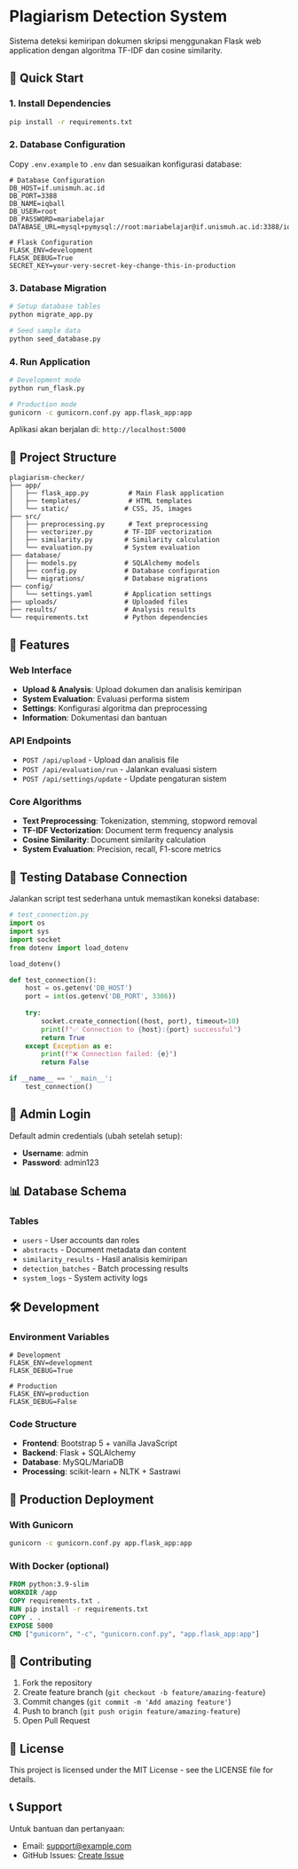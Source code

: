 # Plagiarism Detection System

Sistema deteksi kemiripan dokumen skripsi menggunakan Flask web application dengan algoritma TF-IDF dan cosine similarity.

## 🚀 Quick Start

### 1. Install Dependencies
```bash
pip install -r requirements.txt
```

### 2. Database Configuration
Copy `.env.example` to `.env` dan sesuaikan konfigurasi database:

```env
# Database Configuration
DB_HOST=if.unismuh.ac.id
DB_PORT=3388
DB_NAME=iqball
DB_USER=root
DB_PASSWORD=mariabelajar
DATABASE_URL=mysql+pymysql://root:mariabelajar@if.unismuh.ac.id:3388/iqball

# Flask Configuration
FLASK_ENV=development
FLASK_DEBUG=True
SECRET_KEY=your-very-secret-key-change-this-in-production
```

### 3. Database Migration
```bash
# Setup database tables
python migrate_app.py

# Seed sample data
python seed_database.py
```

### 4. Run Application
```bash
# Development mode
python run_flask.py

# Production mode
gunicorn -c gunicorn.conf.py app.flask_app:app
```

Aplikasi akan berjalan di: `http://localhost:5000`

## 📁 Project Structure

```
plagiarism-checker/
├── app/
│   ├── flask_app.py          # Main Flask application
│   ├── templates/            # HTML templates
│   └── static/              # CSS, JS, images
├── src/
│   ├── preprocessing.py      # Text preprocessing
│   ├── vectorizer.py        # TF-IDF vectorization
│   ├── similarity.py        # Similarity calculation
│   └── evaluation.py        # System evaluation
├── database/
│   ├── models.py            # SQLAlchemy models
│   ├── config.py            # Database configuration
│   └── migrations/          # Database migrations
├── config/
│   └── settings.yaml        # Application settings
├── uploads/                 # Uploaded files
├── results/                 # Analysis results
└── requirements.txt         # Python dependencies
```

## 🔧 Features

### Web Interface
- **Upload & Analysis**: Upload dokumen dan analisis kemiripan
- **System Evaluation**: Evaluasi performa sistem
- **Settings**: Konfigurasi algoritma dan preprocessing
- **Information**: Dokumentasi dan bantuan

### API Endpoints
- `POST /api/upload` - Upload dan analisis file
- `POST /api/evaluation/run` - Jalankan evaluasi sistem
- `POST /api/settings/update` - Update pengaturan sistem

### Core Algorithms
- **Text Preprocessing**: Tokenization, stemming, stopword removal
- **TF-IDF Vectorization**: Document term frequency analysis
- **Cosine Similarity**: Document similarity calculation
- **System Evaluation**: Precision, recall, F1-score metrics

## 🧪 Testing Database Connection

Jalankan script test sederhana untuk memastikan koneksi database:

```python
# test_connection.py
import os
import sys
import socket
from dotenv import load_dotenv

load_dotenv()

def test_connection():
    host = os.getenv('DB_HOST')
    port = int(os.getenv('DB_PORT', 3306))
    
    try:
        socket.create_connection((host, port), timeout=10)
        print(f"✅ Connection to {host}:{port} successful")
        return True
    except Exception as e:
        print(f"❌ Connection failed: {e}")
        return False

if __name__ == '__main__':
    test_connection()
```

## 🔐 Admin Login

Default admin credentials (ubah setelah setup):
- **Username**: admin
- **Password**: admin123

## 📊 Database Schema

### Tables
- `users` - User accounts dan roles
- `abstracts` - Document metadata dan content
- `similarity_results` - Hasil analisis kemiripan
- `detection_batches` - Batch processing results
- `system_logs` - System activity logs

## 🛠️ Development

### Environment Variables
```env
# Development
FLASK_ENV=development
FLASK_DEBUG=True

# Production
FLASK_ENV=production
FLASK_DEBUG=False
```

### Code Structure
- **Frontend**: Bootstrap 5 + vanilla JavaScript
- **Backend**: Flask + SQLAlchemy
- **Database**: MySQL/MariaDB
- **Processing**: scikit-learn + NLTK + Sastrawi

## 📝 Production Deployment

### With Gunicorn
```bash
gunicorn -c gunicorn.conf.py app.flask_app:app
```

### With Docker (optional)
```dockerfile
FROM python:3.9-slim
WORKDIR /app
COPY requirements.txt .
RUN pip install -r requirements.txt
COPY . .
EXPOSE 5000
CMD ["gunicorn", "-c", "gunicorn.conf.py", "app.flask_app:app"]
```

## 🤝 Contributing

1. Fork the repository
2. Create feature branch (`git checkout -b feature/amazing-feature`)
3. Commit changes (`git commit -m 'Add amazing feature'`)
4. Push to branch (`git push origin feature/amazing-feature`)
5. Open Pull Request

## 📄 License

This project is licensed under the MIT License - see the LICENSE file for details.

## 📞 Support

Untuk bantuan dan pertanyaan:
- Email: support@example.com
- GitHub Issues: [Create Issue](https://github.com/devnolife/plagiarism-checker/issues)
